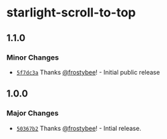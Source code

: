 # starlight-scroll-to-top

## 1.1.0

### Minor Changes

- [`5f7dc3a`](https://github.com/frostybee/starlight-scroll-to-top/commit/5f7dc3a96776e06cbaa45fc901defdb2d6875d7e) Thanks [@frostybee](https://github.com/frostybee)! - Initial public release

## 1.0.0

### Major Changes

- [`50367b2`](https://github.com/frostybee/starlight-scroll-to-top/commit/50367b239ae5c7944a30a26cfbf13e3b8837495a) Thanks [@frostybee](https://github.com/frostybee)! - Intial release.
